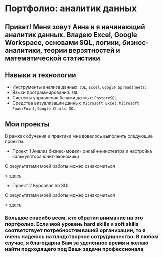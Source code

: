 
#  Портфолио: аналитик данных 
## Привет! Меня зовут Анна и я начинающий аналитик данных. Владею Excel, Google Workspace, основами SQL, логики, бизнес-аналитики, теории вероятностей и математической статистики


## Навыки и технологии
- Инструменты анализа данных: ``SQL``, ``Excel``, ``Google Spreadsheets``: 
- Языки программирования: ``SQL`` 
- Системы управления базами данных: ``PostgreSQL``
- Средства визуализации данных: ``Microsoft Excel``, ``Microsoft PowerPoint``, ``Google Charts``, ``SQL``
## Мои проекты
В рамках обучения и практики мне довелось выполнить следующие проекты.
- Проект 1 Анализ бизнес-модели онлайн-кинотеатра и настройка калькулятора юнит-экономики

<p> С результатами моей работы можно ознакомиться  <p>
	> <a href="README.md" > здесь </a>

- Проект 2 Курсовая по SQL
<p> С результатами моей работы можно ознакомиться  <p>
	> <a href="README.md" > здесь </a>


### Большое спасибо всем, кто обратил внимание на это портфолио. Если мой уровень hard skills и soft skills соответствует потребностям вашей организации, то я очень надеюсь на плодотворное сотрудничество. В любом случае, я благодарна Вам за уделённое время и желаю найти подходящего под Ваши задачи профессионала
